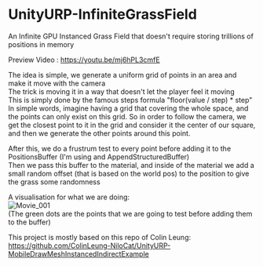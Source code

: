 # UnityURP-InfiniteGrassField
An Infinite GPU Instanced Grass Field that doesn't require storing trillions of positions in memory

Preview Video : https://youtu.be/mj6hPL3cmfE

The idea is simple, we generate a uniform grid of points in an area and make it move with the camera<br/>
The trick is moving it in a way that doesn't let the player feel it moving<br/>
This is simply done by the famous steps formula "floor(value / step) * step"<br/>
In simple words, imagine having a grid that covering the whole space, and the points can only exist on this grid. So in order to follow the camera, we get the closest point to it in the grid and consider it the center of our square, and then we generate the other points around this point.<br/>

After this, we do a frustrum test to every point before adding it to the PositionsBuffer (I'm using and AppendStructuredBuffer)<br/>
Then we pass this buffer to the material, and inside of the material we add a small random offset (that is based on the world pos) to the position to give the grass some randomness<br/>

A visualisation for what we are doing:<br/>
![Movie_001](https://github.com/user-attachments/assets/5b0afd5d-c228-42a2-83d3-1c2600b65e64)<br/>
(The green dots are the points that we are going to test before adding them to the buffer)

This project is mostly based on this repo of Colin Leung:<br/>
https://github.com/ColinLeung-NiloCat/UnityURP-MobileDrawMeshInstancedIndirectExample
